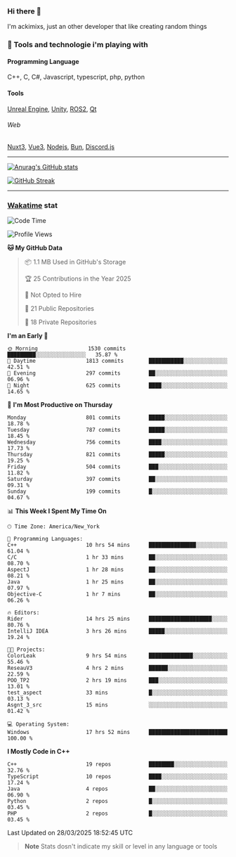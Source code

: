 ### Hi there 👋

I'm ackimixs, just an other developer that like creating random things

### 🧰 Tools and technologie i'm playing with

#### Programming Language
C++, C, C#, Javascript, typescript, php, python

#### Tools
[Unreal Engine](https://www.unrealengine.com), [Unity](https://unity.com/), [ROS2](https://ros.org/), [Qt](https://www.qt.io/)

###### Web
[Nuxt3](https://nuxt.com/), [Vue3](https://vuejs.org/), [Nodejs](https://nodejs.org), [Bun](https://bun.sh/), [Discord.js](https://discord.js.org/)

---

[![Anurag's GitHub stats](https://github-readme-stats.vercel.app/api?username=ackimixs&show_icons=true&theme=github_dark&count_private=true)](https://github.com/anuraghazra/github-readme-stats)

[![GitHub Streak](https://github-readme-streak-stats.herokuapp.com?user=Ackimixs&theme=github-dark-blue&date_format=j%20M%5B%20Y%5D&mode=weekly)](https://git.io/streak-stats)

---
 
 ### [Wakatime](https://wakatime.com/) stat

<!--START_SECTION:waka-->
![Code Time](http://img.shields.io/badge/Code%20Time-1%2C501%20hrs%208%20mins-blue)

![Profile Views](http://img.shields.io/badge/Profile%20Views-0-blue)

**🐱 My GitHub Data** 

> 📦 1.1 MB Used in GitHub's Storage 
 > 
> 🏆 25 Contributions in the Year 2025
 > 
> 🚫 Not Opted to Hire
 > 
> 📜 21 Public Repositories 
 > 
> 🔑 18 Private Repositories 
 > 
**I'm an Early 🐤** 

```text
🌞 Morning                1530 commits        █████████░░░░░░░░░░░░░░░░   35.87 % 
🌆 Daytime                1813 commits        ███████████░░░░░░░░░░░░░░   42.51 % 
🌃 Evening                297 commits         ██░░░░░░░░░░░░░░░░░░░░░░░   06.96 % 
🌙 Night                  625 commits         ████░░░░░░░░░░░░░░░░░░░░░   14.65 % 
```
📅 **I'm Most Productive on Thursday** 

```text
Monday                   801 commits         █████░░░░░░░░░░░░░░░░░░░░   18.78 % 
Tuesday                  787 commits         █████░░░░░░░░░░░░░░░░░░░░   18.45 % 
Wednesday                756 commits         ████░░░░░░░░░░░░░░░░░░░░░   17.73 % 
Thursday                 821 commits         █████░░░░░░░░░░░░░░░░░░░░   19.25 % 
Friday                   504 commits         ███░░░░░░░░░░░░░░░░░░░░░░   11.82 % 
Saturday                 397 commits         ██░░░░░░░░░░░░░░░░░░░░░░░   09.31 % 
Sunday                   199 commits         █░░░░░░░░░░░░░░░░░░░░░░░░   04.67 % 
```


📊 **This Week I Spent My Time On** 

```text
🕑︎ Time Zone: America/New_York

💬 Programming Languages: 
C++                      10 hrs 54 mins      ███████████████░░░░░░░░░░   61.04 % 
C/C                      1 hr 33 mins        ██░░░░░░░░░░░░░░░░░░░░░░░   08.70 % 
AspectJ                  1 hr 28 mins        ██░░░░░░░░░░░░░░░░░░░░░░░   08.21 % 
Java                     1 hr 25 mins        ██░░░░░░░░░░░░░░░░░░░░░░░   07.97 % 
Objective-C              1 hr 7 mins         ██░░░░░░░░░░░░░░░░░░░░░░░   06.26 % 

🔥 Editors: 
Rider                    14 hrs 25 mins      ████████████████████░░░░░   80.76 % 
IntelliJ IDEA            3 hrs 26 mins       █████░░░░░░░░░░░░░░░░░░░░   19.24 % 

🐱‍💻 Projects: 
ColorLeak                9 hrs 54 mins       ██████████████░░░░░░░░░░░   55.46 % 
ReseauV3                 4 hrs 2 mins        ██████░░░░░░░░░░░░░░░░░░░   22.59 % 
POO_TP2                  2 hrs 19 mins       ███░░░░░░░░░░░░░░░░░░░░░░   13.01 % 
test_aspect              33 mins             █░░░░░░░░░░░░░░░░░░░░░░░░   03.13 % 
Asgnt_3_src              15 mins             ░░░░░░░░░░░░░░░░░░░░░░░░░   01.42 % 

💻 Operating System: 
Windows                  17 hrs 52 mins      █████████████████████████   100.00 % 
```

**I Mostly Code in C++** 

```text
C++                      19 repos            ████████░░░░░░░░░░░░░░░░░   32.76 % 
TypeScript               10 repos            ████░░░░░░░░░░░░░░░░░░░░░   17.24 % 
Java                     4 repos             ██░░░░░░░░░░░░░░░░░░░░░░░   06.90 % 
Python                   2 repos             █░░░░░░░░░░░░░░░░░░░░░░░░   03.45 % 
PHP                      2 repos             █░░░░░░░░░░░░░░░░░░░░░░░░   03.45 % 
```




 Last Updated on 28/03/2025 18:52:45 UTC
<!--END_SECTION:waka-->

> **Note**
> Stats dosn't indicate my skill or level in any language or tools
